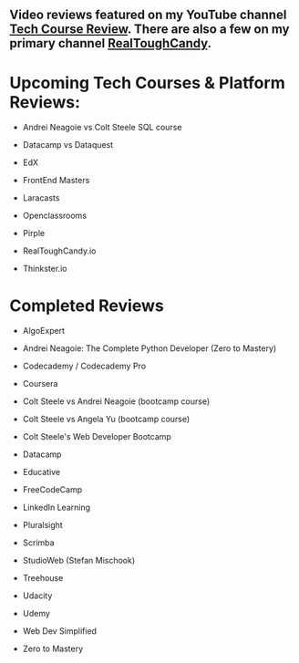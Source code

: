 ## Video reviews featured on my YouTube channel [Tech Course Review](https://www.youtube.com/techcoursereview). There are also a few on my primary channel [RealToughCandy](https://www.youtube.com/realtoughcandy).

# Upcoming Tech Courses & Platform Reviews:

- Andrei Neagoie vs Colt Steele SQL course

- Datacamp vs Dataquest

- EdX

- FrontEnd Masters

- Laracasts

- Openclassrooms

- Pirple

- RealToughCandy.io

- Thinkster.io 


# Completed Reviews

- AlgoExpert

- Andrei Neagoie: The Complete Python Developer (Zero to Mastery)

- Codecademy / Codecademy Pro

- Coursera

- Colt Steele vs Andrei Neagoie (bootcamp course)

- Colt Steele vs Angela Yu (bootcamp course)

- Colt Steele's Web Developer Bootcamp

- Datacamp

- Educative

- FreeCodeCamp

- LinkedIn Learning

- Pluralsight

- Scrimba

- StudioWeb (Stefan Mischook)

- Treehouse

- Udacity 

- Udemy

- Web Dev Simplified

- Zero to Mastery




